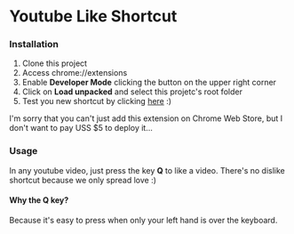 # Youtube Like Shortcut

### Installation

1. Clone this project
2. Access chrome://extensions
3. Enable **Developer Mode** clicking the button on the upper right corner
4. Click on **Load unpacked** and select this projetc's root folder
5. Test you new shortcut by clicking [here](https://www.youtube.com/watch?v=XfR9iY5y94s) :)

I'm sorry that you can't just add this extension on Chrome Web Store, but I don't want to pay USS $5 to deploy it...

### Usage

In any youtube video, just press the key **Q** to like a video. There's no dislike shortcut because we only spread love :)

#### Why the Q key?

Because it's easy to press when only your left hand is over the keyboard.
